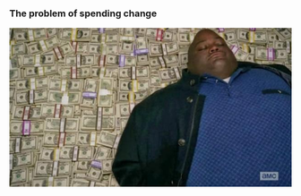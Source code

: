 ### The problem of spending change

![Money](https://github.com/frieZZerr/Greedy-Algorithms/blob/main/Changer/money.jpg)
